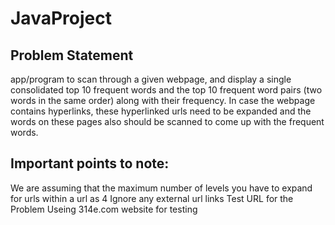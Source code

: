 # JavaProject

## Problem Statement
app/program to scan through a given webpage, and display a single consolidated top 10 frequent words and the top 10 frequent word pairs (two words in the same order) along with their frequency. In case the webpage contains hyperlinks, these hyperlinked urls need to be expanded and the words on these pages also should be scanned to come up with the frequent words. 

## Important points to note:

We are assuming that the maximum number of levels you have to expand for urls within a url as 4
Ignore any external url links
Test URL for the Problem
Useing 314e.com website for testing
